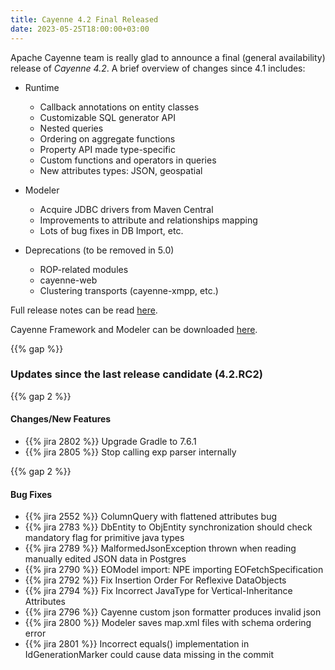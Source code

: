 ```yaml
---
title: Cayenne 4.2 Final Released
date: 2023-05-25T18:00:00+03:00
---
```


Apache Cayenne team is really glad to announce a final (general availability) release of _Cayenne 4.2_. A brief overview of changes since 4.1 includes:

- Runtime
  - Callback annotations on entity classes
  - Customizable SQL generator API
  - Nested queries
  - Ordering on aggregate functions
  - Property API made type-specific
  - Custom functions and operators in queries
  - New attributes types: JSON, geospatial

- Modeler
  - Acquire JDBC drivers from Maven Central
  - Improvements to attribute and relationships mapping
  - Lots of bug fixes in DB Import, etc.

- Deprecations (to be removed in 5.0)
  - ROP-related modules
  - cayenne-web
  - Clustering transports (cayenne-xmpp, etc.)

Full release notes can be read [here](https://github.com/apache/cayenne/blob/STABLE-4.2/RELEASE-NOTES.txt).

Cayenne Framework and Modeler can be downloaded [here](/download.html).

{{% gap %}}

### **Updates since the last release candidate (4.2.RC2)**

{{% gap 2 %}}

#### Changes/New Features

- {{% jira 2802 %}} Upgrade Gradle to 7.6.1
- {{% jira 2805 %}} Stop calling exp parser internally

{{% gap 2 %}}

#### Bug Fixes

- {{% jira 2552 %}} ColumnQuery with flattened attributes bug
- {{% jira 2783 %}} DbEntity to ObjEntity synchronization should check mandatory flag for primitive java types
- {{% jira 2789 %}} MalformedJsonException thrown when reading manually edited JSON data in Postgres
- {{% jira 2790 %}} EOModel import: NPE importing EOFetchSpecification
- {{% jira 2792 %}} Fix Insertion Order For Reflexive DataObjects
- {{% jira 2794 %}} Fix Incorrect JavaType for Vertical-Inheritance Attributes
- {{% jira 2796 %}} Cayenne custom json formatter produces invalid json
- {{% jira 2800 %}} Modeler saves map.xml files with schema ordering error
- {{% jira 2801 %}} Incorrect equals() implementation in IdGenerationMarker could cause data missing in the commit

